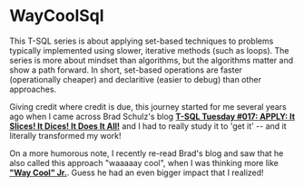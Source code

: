 # WayCoolSql

This T-SQL series is about applying set-based techniques to problems typically implemented using slower, iterative methods (such as loops). The series is more about mindset than algorithms, but the algorithms matter and show a path forward. In short, set-based operations are faster (operationally cheaper) and declaritive (easier to debug) than other approaches.

Giving credit where credit is due, this journey started for me several years ago when I came across Brad Schulz's blog **[T-SQL Tuesday #017: APPLY: It Slices! It Dices! It Does It All!](http://bradsruminations.blogspot.com/search/label/CROSS%20APPLY)** and I had to really study it to 'get it' -- and it literally transformed my work! 

On a more humorous note, I recently re-read Brad's blog and saw that he also called this approach "waaaaay cool", when I was thinking more like **["Way Cool" Jr.](https://www.youtube.com/watch?v=Vo_ITHEVMm8)**. Guess he had an even bigger impact that I realized!
